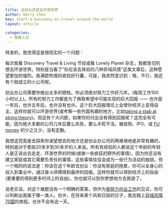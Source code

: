 ```yaml
---
title: 去创业还是去环游世界
author: Harry Chen
key: start-a-business-or-travel-around-the-world
layout: article

categories:
  - 挨踢人生
---
```


  转发的，我觉得这是很现实的一个问题：

  每次我看 Discovery Travel & Living 节目或看 Lonely Planet 杂志，我都急切的想去环游世界。特别是当看了“你应该去体验的八种异域风情”这类文章后，这种愿望更加的强烈。我满腔热情的收拾好行囊，可是，我突然意识到：哦，不行，我还有个刚成立的小公司呢。

  创业办公司需要你做出太多的牺牲。你必须绝对努力工作好几年。(每周工作100小时以上)。所有的努力工作都是为了换取希望中可能实现的巨大回报 —— 也许是一年后，也许五年后，也许没有也许。这个巨大回报理论上会使你经济上变得自主，这样你就可以环游世界(或考察一些外国有趣的地方，比如[taking a stab at string theory][1])。但这有个大问题，如果你的付出没有得到回报呢？这完全有可能，因为绝大多数的公司几年后要么失败，要么半死不活。被收购、IPO、或 [FU money][2] 的少之又少，没有定数。

  我想这究竟是去探索你渴望想去的地方还是创业办公司的两难境地是非常有趣的，特别是对于那些20多岁到30多岁的人来说。所有有经验的人都说这个年龄的年轻人是正该出去走走、环游世界的时候(或做一些疯狂的野外的事情)，因为你还没有建立家庭或其它需要负责任的事情，这些事情往往会成为一些行为活动的枷锁。但一个相同的说法是：你该在这个年龄去创业：你没有家庭的拖累，你可以全身心的投入到事业中，通过奋斗拼搏得到最终的回报。这样你就可以得到经济上的自由(更重要的得到更多时间上的自由)，你也就可以到你梦想地方去旅游了。

  说老实话，对这个难题没有一个明确的答案，但作为[我努力创业工作][3]的见证，你可以判断出我属于哪一类人。也许，在将来某个风和日丽的日子，我会踏上[异域风情70国][4]的旅程。也许不会有这一天。

   [1]: http://www.amazon.com/Road-Reality-Complete-Guide-Universe/dp/0679454438
   [2]: http://www.urbandictionary.com/define.php?term=fuck%20you%20money
   [3]: http://paraschopra.com/blog/personal/the-only-alternative-is-to-work-harder.htm
   [4]: http://everything-everywhere.com/
